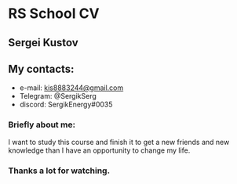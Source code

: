 # RS School CV
## Sergei Kustov
## My contacts:
* e-mail: kis8883244@gmail.com
* Telegram: @SergikSerg
* discord: SergikEnergy#0035

### Briefly about me:
I want to study this course and finish it to get a new friends and new knowledge than I have an opportunity to change my life.

### Thanks a lot for watching.
